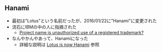 ## Hanami

* 最初は"Lotus"という名前だったが、2016/01/22に"Hanami"に変更された
* 流石にIBMの中の人に指摘された
  * [Project name is unauthorized use of a registered trademark?](https://github.com/hanami/hanami/issues/445)
* なんやかんやあって、Hanamiになった
  * 詳細な説明は [Lotus is now Hanami](http://hanamirb.org/blog/2016/01/22/lotus-is-now-hanami.html) 参照
